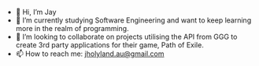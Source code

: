 - 👋 Hi, I’m Jay
- 🌱 I’m currently studying Software Engineering and want to keep learning more in the realm of programming.
- 💞️ I’m looking to collaborate on projects utilising the API from GGG to create 3rd party applications for their game, Path of Exile.
- 📫 How to reach me: jholyland.au@gmail.com

<!---
Robotique/Robotique is a ✨ special ✨ repository because its `README.md` (this file) appears on your GitHub profile.
You can click the Preview link to take a look at your changes.
--->
